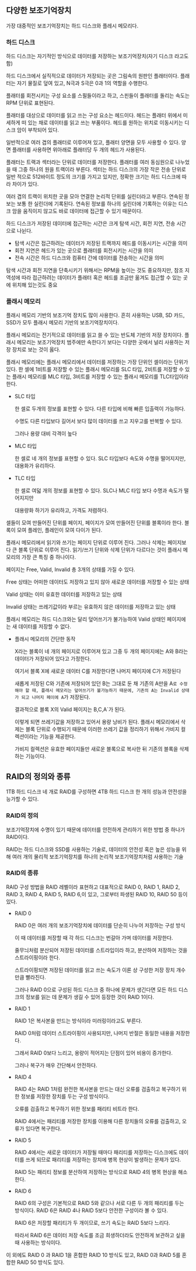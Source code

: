## 다양한 보조기억장치

가장 대중적인 보조기억장치는 하드 디스크와 플레시 메모리다.

### 하드 디스크

하드 디스크는 자기적인 방식으로 데이터를 저장하는 보조기억장치(자기 디스크 라고도 함)

하드 디스크에서 실직적으로 데이터가 저장되는 곳은 그림속의 원판인 플래터이다. 플래터는 자기 물질로 덮여 있고, N극과 S극은 0과 1의 역할을 수행한다.

플래터를 회전시키는 구성 요소를 스필들이라고 하고, 스핀들이 플래터를 돌리는 속도는 RPM 단위로 표현된다.

플래터를 대상으로 데이터를 읽고 쓰는 구성 요소는 헤드이다. 헤드는 플래터 위에서 미세하게 떠 있는 채로 데이터를 읽고 쓰는 부품이다. 헤드를 원하는 위치로 이동시키는 디스크 암이 부착되어 있다.

일반적으로 여러 겹의 플래터로 이루어져 있고, 플래터 양면을 모두 사용할 수 있다. 양면 플래터를 사용하면 위아래로 플래터당 두 개의 헤드가 사용된다.

플래터는 트랙과 섹터라는 단위로 데이터를 저장한다. 플래터를 여러 동심원으로 나누었을 때 그중 하나의 원을 트랙이라 부른다. 섹터는 하드 디스크의 가장 작은 전송 단위로 일반 적으로 512바이트 정도의 크기를 가지고 있지만, 정확한 크기는 하드 디스크에 따라 차이가 있다.

여러 겹의 트랙이 위치한 곳을 모아 연결한 논리적 단위를 실린더라고 부른다. 연속된 정보는 보통 한 실린더에 기록된다. 연속된 정보를 하나의 실린더에 기록하는 이유는 디스크 암을 움직이지 않고도 바로 데이터에 접근할 수 있기 때문이다.

하드 디스크가 저장된 데이터에 접근하는 시간은 크게 탐색 시간, 회전 지연, 전송 시간으로 나뉜다.

- 탐색 시간은 접근하려는 데이터가 저장된 트랙까지 헤드를 이동시키는 시간을 의미
- 회전 지연은 헤드가 있는 곳으로 플래터를 회전시키는 시간을 의미
- 전속 시간은 하드 디스크와 컴퓨터 간에 데이터를 전송하는 시간을 의미

탐색 시간과 회전 지연을 단축시키기 위해서는 RPM을 높이는 것도 중요하지만, 참조 지역성에 따라 접근하려는 데이터가 플래터 혹은 헤드를 조금만 옮겨도 접근할 수 있는 곳에 위치해 있는것도 중요

### 플래시 메모리

플래시 메모리 기반의 보조기억 장치도 많이 사용한다. 흔히 사용하는 USB, SD 카드, SSD가 모두 플래시 메모리 기반의 보조기억장치이다.

플래시 메모리는 전기적으로 데이터를 읽고 쓸 수 있는 반도체 기반의 저장 장치이다. 플래시 메모리는 보조기억장치 범주에만 속한다기 보다는 다양한 곳에서 널리 사용하는 저장 장치로 보는 것이 옳다.

플래시 메모리에는 플래시 메모리에서 데이터를 저장하는 가장 단위인 셀이라는 단위가 있다. 한 셀에 1비트를 저장할 수 있는 플래시 메모리를 SLC 타입, 2비트를 저장할 수 있는 플래시 메모리를 MLC 타입, 3비트를 저장할 수 있는 플래시 메모리를 TLC타입이라 한다.

- SLC 타입
    
    한 셀로 두개의 정보를 표현할 수 있다. 다른 타입에 비해 빠른 입출력이 가능하다.
    
    수명도 다른 타입보다 길어서 보다 많이 데이터를 쓰고 지우고를 반복할 수 있다.
    
    그러나 용량 대비 각격이 높다
    
- MLC 타입
    
    한 셀로 네 개의 정보를 표현할 수 있다. SLC 타입보다 속도와 수명을 떨어지지만, 대용화가 유리하다. 
    
- TLC 타입
    
    한 셀로 여덟 개의 정보를 표현할 수 있다. SLC나 MLC 타입 보다 수명과 속도가 떨어지지만
    
    대용량화 하기가 유리하고, 가격도 저렴하다. 
    

셀들이 모여 만들어진 단위를 페이지, 페이지가 모여 만들어진 단위를 블록이라 한다. 블록이 모여 플레인, 플레인이 모여 다이가 된다.

플래시 메모리에서 읽기와 쓰기는 페이지 단위로 이루어 진다. 그러나 삭제는 페이지보다 큰 블록 단위로 이루어 진다. 읽기/쓰기 단위와 삭제 단위가 다르다는 것이 플래시 메모리의 가장 큰 특징 중 하나이다.

페이지는 Free, Valid, Invalid 총 3개의 상태를 가질 수 있다.

Free 상태는 어떠한 데이터도 저장하고 있지 않아 새로운 데이터를 저장할 수 있는 상태

Valid 상태는 이미 유효한 데이터를 저장하고 있는 상태

Invalid 상태는 쓰레기값이라 부르는 유효하지 않은 데이터를 저장하고 있는 상태

플래시 메모리는 하드 디스크와는 달리 덮어쓰기가 불가능하여 Valid 상태인 페이지에는 새 데이터를 저장할 수 없다.

- 플래시 메모리의 간단한 동작
    
    X라는 블록이 네 개의 페이지로 이루어져 있고 그중 두 개의 페이지에는 A와 B라는 데이터가 저장되어 있다고 가정한다.
    
    여기서 블록 X에 새로운 데이터 C를 저장한다면 나머지 페이지에 C가 저장된다
    
    새롭게 저장된 C와 기존에 저장되어 있던 B는 그대로 둔 채 기존의 A만을 A`로 수정해야 할 때, 플래시 메모리는 덮어쓰기가 불가능하기 때문에, 기존의 A는 Invalid 상태가 되고 나머지 페이에 A`가 저장된다.
    
    결과적으로 블록 X의 Valid 페이지는 B,C,A`가 된다.
    
    이렇게 되면 쓰레기값을 저장하고 있어서 용량 낭비가 된다. 플래시 메모리에서 삭제는 블록 단위로 수행되기 때문에 이러한 쓰레기 값을 정리하기 위해서 가비지 컬렉션이라는 기능을 제공한다.
    
    가비지 컬렉션은 유효한 페이지들만 새로운 블록으로 복사한 뒤 기존의 블록을 삭제하는 기능이다.
  

## RAID의 정의와 종류

1TB 하드 디스크 네 개로 RAID를 구성하면 4TB 하드 디스크 한 개의 성능과 안전성을 능가할 수 있다.

### RAID의 정의

보조기억장치에 수명이 있기 때문에 데이터를 안전하게 관리하기 위한 방법 중 하나가 RAID이다.

RAID는 하드 디스크와 SSD를 사용하는 기술로, 데이터의 안전성 혹은 높은 성능을 위해 여러 개의 물리적 보조기억장치를 하나의 논리적 보조기억장치처럼 사용하는 기술

### RAID의 종류

RAID 구성 방법을 RAID 레벨이라 표현하고 대표적으로 RAID 0, RAID 1, RAID 2, RAID 3, RAID 4, RAID 5, RAID 6,이 있고, 그로부터 파생된 RAID 10, RAID 50 등이 있다.

- RAID 0
    
    RAID 0은 여러 개의 보조기억장치에 데이터를 단순히 나누어 저장하는 구성 방식
    
    이 때 데이터를 저장할 때 각 하드 디스크는 번갈아 가며 데이터를 저장한다.
    
    줄무늬처럼 분산되어 저장된 데이터를 스트라입이라 하고, 분산하여 저장하는 것을 스트라이핑이라 한다.
    
    스트라이핑되면 저장된 데이터를 읽고 쓰는 속도가 이론 상 구성한 저장 장치 개수 만큼 빨라진다.
    
    그러나 RAID 0으로 구성된 하드 디스크 중 하나에 문제가 생긴다면 모든 하드 디스크의 정보를 읽는 데 문제가 생길 수 있어 등장한 것이 RAID 1이다.
    
- RAID 1
    
    RAID 1은 복사본을 만드는 방식이라 미러링이라고도 부른다.
    
    RAID 0처럼 데이터 스트라이핑이 사용되지만, 나머지 반절은 동일한 내용을 저장한다.
    
    그래서 RAID 0보다 느리고, 용량이 적어지는 단점이 있어 비용이 증가한다.
    
    그러나 복구가 매우 간단해서 안전하다.
    
- RAID 4
    
    RAID 4는 RAID 1처럼 완전한 복사본을 만드는 대신 오류를 검출하고 복구하기 위한 정보를 저장한 장치를 두는 구성 방식이다.
    
    오류를 검출하고 복구하기 위한 정보를 패리티 비트라 한다.
    
    RAID 4에서는 패리티를 저장한 장치를 이용해 다른 장치들의 오류를 검출하고, 오류가 있다면 복구한다. 
    
- RAID 5
    
    RAID 4에서는 새로운 데이터가 저장될 때마다 패리티를 저장하는 디스크에도 데이터를 쓰게 되므로 패리티를 저장하는 장치에 병목 현상이 발생하는 문제가 있다.
    
    RAID 5는 패리티 정보를 분산하여 저장하는 방식으로 RAID 4의 병목 현상을 해소한다. 
    
- RAID 6
    
    RAID 6의 구성은 기본적으로 RAID 5와 같으나 서로 다른 두 개의 패리티를 두는 방식이다. RAID 6은 RAID 4나 RAID 5보다 안전한 구성이라 볼 수 있다.
    
    RAID 6은 저장할 패리티가 두 개이므로, 쓰기 속도는 RAID 5보다 느리다.
    
    따라서 RAID 6은 데이터 저장 속도를 조금 희생하더라도 안전하게 보관하고 싶을 때 사용하는 방식이다.

이 외에도 RAID 0 과 RAID 1을 혼합한 RAID 10 방식도 있고, RAID 0과 RAID 5를 혼합한 RAID 50 방식도 있다.
